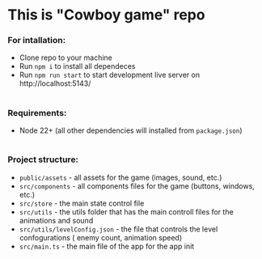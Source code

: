 # This is "Cowboy game" repo

### For intallation: 
- Clone repo to your machine 
- Run `npm i` to install all dependeces
- Run `npm run start` to start development live server on http://localhost:5143/

# 

### Requirements: 
- Node 22+ (all other dependencies will installed from `package.json`)

# 

### Project structure: 
- `public/assets` - all assets for the game (images, sound, etc.)
- `src/components` - all components files for the game (buttons, windows, etc.) 
- `src/store` - the main state control file
- `src/utils` - the utils folder that has the main controll files for the animations and sound
- `src/utils/levelConfig.json` - the file that controls the level confogurations ( enemy count, animation speed)
- `src/main.ts` - the main file of the app for the app init